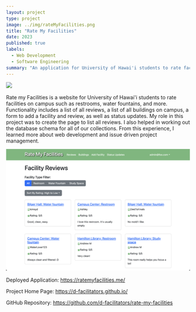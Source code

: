 ```yaml
---
layout: project
type: project
image: ../img/rateMyFacilities.png
title: "Rate My Facilities"
date: 2023
published: true
labels:
  - Web Development
  - Software Engineering
summary: "An application for University of Hawai'i students to rate facilities on campus such as restrooms, water fountains, and more."
---
```


<img class="img-fluid" src="../img/landingPage.png">

Rate my Facilities is a website for University of Hawai'i students to rate facilities on campus such as restrooms, water fountains, and more. Functionality includes a list of all reviews, a list of all buildings on campus, a form to add a facility and review, as well as status updates. My role in this project was to create the page to list all reviews. I also helped in working out the database schema for all of our collections. From this experience, I learned more about web development and issue driven project management. 

<img class="img-fluid" src="../img/reviewPage.png">

Deployed Application: <a href="https://ratemyfacilities.me/"><i class="large github icon "></i>https://ratemyfacilities.me/</a>

Project Home Page: <a href="https://d-facilitators.github.io/"><i class="large github icon "></i>https://d-facilitators.github.io/</a>

GitHub Repository: <a href="https://github.com/d-facilitators/rate-my-facilities"><i class="large github icon "></i>https://github.com/d-facilitators/rate-my-facilities</a>
